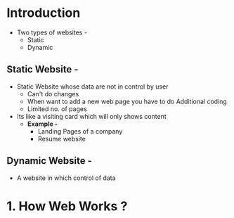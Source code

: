 # Introduction
* Two types of websites -
    * Static
    * Dynamic

## Static Website -
* Static Website whose data are not in control by user
    * Can't do changes
    * When want to add a new web page you have to do Additional coding
    * Limited no. of pages
* Its like a visiting card which will only shows content
    * **Example -** 
        * Landing Pages of a company
        * Resume website 

## Dynamic Website -
* A website in which control of data 



# 1. How Web Works ?
